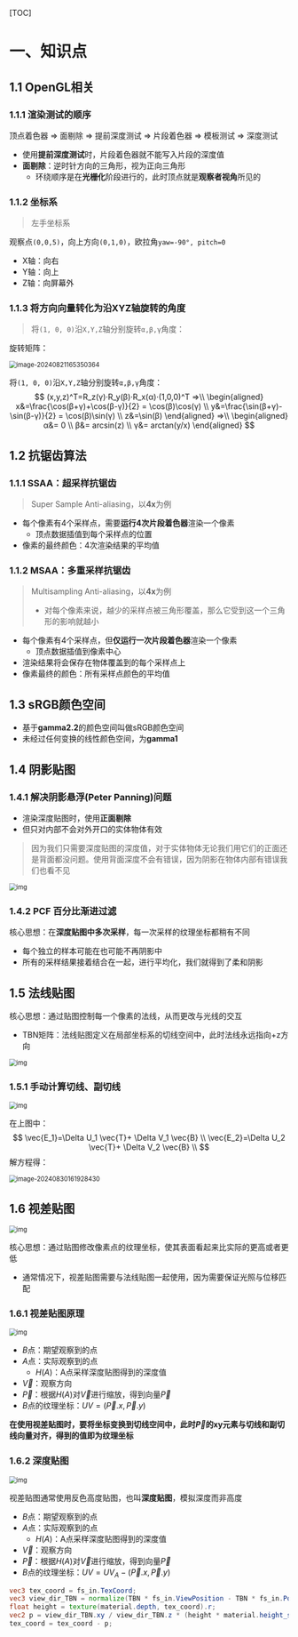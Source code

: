[TOC]

# 一、知识点

## 1.1	OpenGL相关

### 1.1.1	渲染测试的顺序

顶点着色器 => 面剔除 => 提前深度测试 => 片段着色器 => 模板测试 => 深度测试

- 使用**提前深度测试**时，片段着色器就不能写入片段的深度值
- **面剔除**：逆时针方向的三角形，视为正向三角形
  - 环绕顺序是在**光栅化**阶段进行的，此时顶点就是**观察者视角**所见的

### 1.1.2	坐标系

> 左手坐标系

观察点`(0,0,5)`，向上方向`(0,1,0)`，欧拉角`yaw=-90°, pitch=0`

- X轴：向右
- Y轴：向上
- Z轴：向屏幕外

### 1.1.3	将方向向量转化为沿XYZ轴旋转的角度

> 将`(1, 0, 0)`沿`X,Y,Z`轴分别旋转`α,β,γ`角度：

旋转矩阵：

<img src="AssetMarkdown/image-20240821165350364.png" alt="image-20240821165350364" style="zoom: 80%;" />

将`(1, 0, 0)`沿`X,Y,Z`轴分别旋转`α,β,γ`角度：
$$
(x,y,z)^T=R_z(γ)·R_y(β)·R_x(α)·(1,0,0)^T
=>\\
\begin{aligned}
x&=\frac{\cos(β+γ)+\cos(β-γ)}{2} = \cos(β)\cos(γ) \\
y&=\frac{\sin(β+γ)-\sin(β-γ)}{2} = \cos(β)\sin(γ) \\
z&=\sin(β)
\end{aligned}
=>\\
\begin{aligned}
α&= 0 \\
β&= arcsin(z) \\
γ&= arctan(y/x)
\end{aligned}
$$

## 1.2	抗锯齿算法

### 1.1.1	SSAA：超采样抗锯齿

> Super Sample Anti-aliasing，以**4x**为例

- 每个像素有4个采样点，需要**运行4次片段着色器**渲染一个像素
  - 顶点数据插值到每个采样点的位置
- 像素的最终颜色：4次渲染结果的平均值

### 1.1.2	MSAA：多重采样抗锯齿

> Multisampling Anti-aliasing，以**4x**为例
>
> - 对每个像素来说，越少的采样点被三角形覆盖，那么它受到这一个三角形的影响就越小

- 每个像素有4个采样点，但**仅运行一次片段着色器**渲染一个像素
  - 顶点数据插值到像素中心
- 渲染结果将会保存在物体覆盖到的每个采样点上
- 像素最终的颜色：所有采样点颜色的平均值

## 1.3	sRGB颜色空间

- 基于**gamma2.2**的颜色空间叫做sRGB颜色空间
- 未经过任何变换的线性颜色空间，为**gamma1**

## 1.4	阴影贴图

### 1.4.1	解决阴影悬浮(Peter Panning)问题

- 渲染深度贴图时，使用**正面剔除**
- 但只对内部不会对外开口的实体物体有效

> 因为我们只需要深度贴图的深度值，对于实体物体无论我们用它们的正面还是背面都没问题。使用背面深度不会有错误，因为阴影在物体内部有错误我们也看不见

<img src="AssetMarkdown/shadow_mapping_culling.png" alt="img" style="zoom:80%;" />

### 1.4.2	PCF 百分比渐进过滤

核心思想：在**深度贴图中多次采样**，每一次采样的纹理坐标都稍有不同
- 每个独立的样本可能在也可能不再阴影中
- 所有的采样结果接着结合在一起，进行平均化，我们就得到了柔和阴影

## 1.5	法线贴图

核心思想：通过贴图控制每一个像素的法线，从而更改与光线的交互

- TBN矩阵：法线贴图定义在局部坐标系的切线空间中，此时法线永远指向+z方向

<img src="AssetMarkdown/normal_mapping_tbn_vectors.png" alt="img" style="zoom:80%;" />

### 1.5.1	手动计算切线、副切线

<img src="AssetMarkdown/normal_mapping_surface_edges.png" alt="img" style="zoom:80%;" />

在上图中：
$$
\vec{E_1}=\Delta U_1 \vec{T}+ \Delta V_1 \vec{B} \\
\vec{E_2}=\Delta U_2 \vec{T}+ \Delta V_2 \vec{B} \\
$$
解方程得：

<img src="AssetMarkdown/image-20240830161928430.png" alt="image-20240830161928430" style="zoom:80%;" />

## 1.6	视差贴图

<img src="AssetMarkdown/parallax_mapping_plane_height.png" alt="img" style="zoom:80%;" />



核心思想：通过贴图修改像素点的纹理坐标，使其表面看起来比实际的更高或者更低

- 通常情况下，视差贴图需要与法线贴图一起使用，因为需要保证光照与位移匹配

### 1.6.1	视差贴图原理

<img src="AssetMarkdown/parallax_mapping_scaled_height.png" alt="img" style="zoom:80%;" />

- $B$点：期望观察到的点
- $A$点：实际观察到的点
  - $H(A)$：A点采样深度贴图得到的深度值
- $\vec{V}$：观察方向
- $\vec{P}$：根据$H(A)$对$\vec{V}$进行缩放，得到向量$\vec{P}$
- $B$点的纹理坐标：$UV = (\vec{P}.x, \vec{P}.y)$

**在使用视差贴图时，要将坐标变换到切线空间中，此时$\vec{P}$的xy元素与切线和副切线向量对齐，得到的值即为纹理坐标**

### 1.6.2	深度贴图

<img src="AssetMarkdown/parallax_mapping_depth.png" alt="img" style="zoom:80%;" />

视差贴图通常使用反色高度贴图，也叫**深度贴图**，模拟深度而非高度

- $B$点：期望观察到的点
- $A$点：实际观察到的点
  - $H(A)$：A点采样深度贴图得到的深度值
- $\vec{V}$：观察方向
- $\vec{P}$：根据$H(A)$对$\vec{V}$进行缩放，得到向量$\vec{P}$
- $B$点的纹理坐标：$UV = UV_A - (\vec{P}.x, \vec{P}.y)$

```glsl
vec3 tex_coord = fs_in.TexCoord;
vec3 view_dir_TBN = normalize(TBN * fs_in.ViewPosition - TBN * fs_in.Position); 
float height = texture(material.depth, tex_coord).r;
vec2 p = view_dir_TBN.xy / view_dir_TBN.z * (height * material.height_scale);
tex_coord = tex_coord - p;
```

